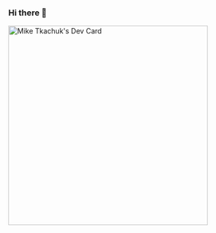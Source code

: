 ### Hi there 👋
<a href="https://app.daily.dev/mike2314"><img src="https://api.daily.dev/devcards/deade9aac20e44cebb6ee3646d60af32.png?r=grs" width="400" alt="Mike Tkachuk's Dev Card"/></a>
<!--
**MT2314/mt2314** is a ✨ _special_ ✨ repository because its `README.md` (this file) appears on your GitHub profile.

Here are some ideas to get you started:

- 🔭 I’m currently working on ...
- 🌱 I’m currently learning ...
- 👯 I’m looking to collaborate on ...
- 🤔 I’m looking for help with ...
- 💬 Ask me about ...
- 📫 How to reach me: ...
- 😄 Pronouns: ...
- ⚡ Fun fact: ...
-->
